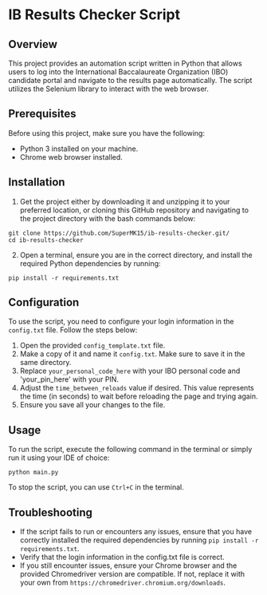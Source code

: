 # IB Results Checker Script

## Overview
This project provides an automation script written in Python that allows users to log into the International Baccalaureate Organization (IBO) candidate portal and navigate to the results page automatically. The script utilizes the Selenium library to interact with the web browser.

## Prerequisites
Before using this project, make sure you have the following:
- Python 3 installed on your machine.
- Chrome web browser installed.

## Installation
1. Get the project either by downloading it and unzipping it to your preferred location, or cloning this GitHub repository and navigating to the project directory with the bash commands below:
```
git clone https://github.com/SuperMK15/ib-results-checker.git/
cd ib-results-checker
```
2. Open a terminal, ensure you are in the correct directory, and install the required Python dependencies by running:
```
pip install -r requirements.txt
```

## Configuration
To use the script, you need to configure your login information in the `config.txt` file. Follow the steps below:
1. Open the provided `config_template.txt` file.
2. Make a copy of it and name it `config.txt`. Make sure to save it in the same directory.
3. Replace `your_personal_code_here` with your IBO personal code and 'your_pin_here' with your PIN.
4. Adjust the `time_between_reloads` value if desired. This value represents the time (in seconds) to wait before reloading the page and trying again.
5. Ensure you save all your changes to the file.

## Usage
To run the script, execute the following command in the terminal or simply run it using your IDE of choice:
```
python main.py
```
To stop the script, you can use `Ctrl+C` in the terminal.

## Troubleshooting
- If the script fails to run or encounters any issues, ensure that you have correctly installed the required dependencies by running `pip install -r requirements.txt`.
- Verify that the login information in the config.txt file is correct.
- If you still encounter issues, ensure your Chrome browser and the provided Chromedriver version are compatible. If not, replace it with your own from `https://chromedriver.chromium.org/downloads`.
